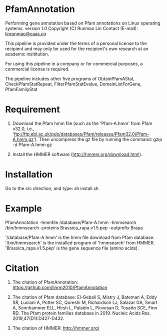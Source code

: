 # PfamAnnotation
Performing gene annotation based on Pfam annotations on Linux operating systems.
version 1.0
Copyright (C) Runmao Lin
Contact (E-mail): linrunmao@caas.cn

This pipeline is provided under the terms of a personal license to the recipient and may only be used for the recipient's own research at an academic insititution.

For using this pipeline in a company or for commercial purposes, a commercial license is required.

The pipeline includes other five programs of ObtainPfamAStat, CheckPfamStatRepeat, FilterPfamStatEvalue, DomainListForGene, PfamFamilyStat

# Requirement
1. Download the Pfam hmm file (such as the 'Pfam-A.hmm' from Pfam v32.0, i.e., 'ftp://ftp.ebi.ac.uk/pub/databases/Pfam/releases/Pfam32.0/Pfam-A.hmm.gz'). Then uncompress the gz file by running the command:
gzip -d Pfam-A.hmm.gz

2. Install the HMMER software (http://hmmer.org/download.html).

# Installation
Go to the src direction, and type:
sh install.sh

# Example
PfamAnnotation  -hmmfile  /database/Pfam-A.hmm  -hmmsearch  /bin/hmmsearch  -proteins  Brassica_rapa.v1.5.pep -outprefix  Brapa

'/database/Pfam-A.hmm' is the hmm file download from Pfam database.
'/bin/hmmsearch' is the installed program of 'hmmsearch' from HMMER.
'Brassica_rapa.v1.5.pep' is the gene sequence file (amino acids).

# Citation
1. The citation of PfamAnnotation:
https://github.com/linrm2010/PfamAnnotation

2. The citation of Pfam database:
El-Gebali S, Mistry J, Bateman A, Eddy SR, Luciani A, Potter SC, Qureshi M, Richardson LJ, Salazar GA, Smart A, Sonnhammer ELL, Hirsh L, Paladin L, Piovesan D, Tosatto SCE, Finn RD. The Pfam protein families database in 2019. Nucleic Acids Res. 2019,47(D1):D427-D432.

3. The citation of HMMER:
http://hmmer.org/

